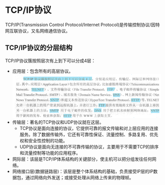 # TCP/IP协议

TCP/IP(Transmission Control Protocol/Internet Protocol)是传输控制协议/因特网互联协议，又名网络通信协议。

## TCP/IP协议的分层结构

TCP/IP协议簇按照层次有上到下可以分成4层：
- 应用层：包含所有的高层协议。
![alt text](image.png)
- 传输层：著名的TCP协议和UDP协议就在这层。
    - TCP协议是面向连接的协议，它提供可靠的报文传输和对上层应用的连接服务。除了数据传输外，它还有可靠性保证、流量控制、多路复用、优先权和安全性控制的功能。
    - UDP协议是面向无连接的不可靠传输的协议，主要用于不需要TCP的排序和流量控制等功能的应用程序。
- 网际层：该层是TCP/IP体系结构的关键部分，使主机可以把分组发往任何网络。
- 网络接口层(数据链路层)：该层是整个体系结构的基础，负责接受IP层的IP数据包，通过网络向外发送；或接受处理从网络上传来的物理帧。